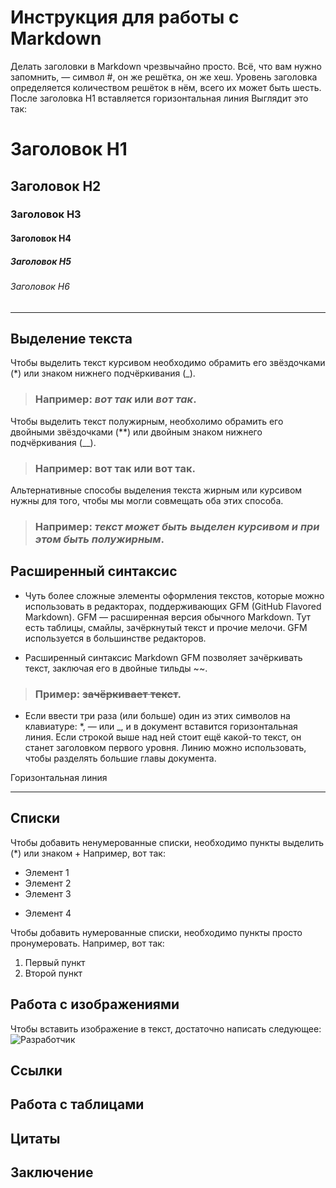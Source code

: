 # Инструкция для работы с Markdown

Делать заголовки в Markdown чрезвычайно просто. Всё, что вам нужно запомнить, — символ #, он же решётка, он же хеш. Уровень заголовка определяется количеством решёток в нём, всего их может быть шесть. После заголовка H1 вставляется горизонтальная линия Выглядит это так:
# Заголовок H1
## Заголовок H2
### Заголовок H3
#### Заголовок H4
##### Заголовок H5
###### Заголовок H6
***
## Выделение текста

Чтобы выделить текст курсивом необходимо обрамить его звёздочками (*) или знаком нижнего подчёркивания (_).
>### Например: *вот так* или _вот так_.

Чтобы выделить текст полужирным, необхолимо обрамить его двойными звёздочками (**) или двойным знаком нижнего подчёркивания (__). 
>### Например: **вот так** или __вот так__.

Альтернативные способы выделения текста жирным или курсивом нужны для того, чтобы мы могли совмещать оба этих способа.
>### Например: _текст может быть выделен курсивом и при этом быть **полужирным**_.

## Расширенный синтаксис

* Чуть более сложные элементы оформления текстов, которые можно использовать в редакторах, поддерживающих GFM (GitHub Flavored Markdown). GFM — расширенная версия обычного Markdown. Тут есть таблицы, смайлы, зачёркнутый текст и прочие мелочи. GFM используется в большинстве редакторов.

- Расширенный синтаксис Markdown GFM позволяет зачёркивать текст, заключая его в двойные тильды ~~.
>### Пример: ~~зачёркивает текст~~.

- Если ввести три раза (или больше) один из этих символов на клавиатуре: *, — или _, и в документ вставится горизонтальная линия. Если строкой выше над ней стоит ещё какой-то текст, он станет заголовком первого уровня.  Линию можно использовать, чтобы разделять большие главы документа.

Горизонтальная линия

---


## Списки

Чтобы добавить ненумерованные списки, необходимо пункты выделить (*) или знаком + Например, вот так:
* Элемент 1
* Элемент 2
* Элемент 3
+ Элемент 4

Чтобы добавить нумерованные списки, необходимо пункты просто пронумеровать. Например, вот так:
1. Первый пункт
2. Второй пункт

## Работа с изображениями

Чтобы вставить изображение в текст, достаточно написать следующее: ![Разработчик](it.jpg)

## Ссылки

## Работа с таблицами

## Цитаты



## Заключение
